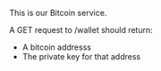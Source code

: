 This is our Bitcoin service.

A GET request to /wallet should return:
* A bitcoin addresss
* The private key for that address